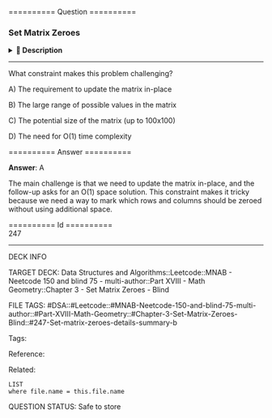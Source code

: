 ========== Question ==========  

### Set Matrix Zeroes

<details><summary><b>📄 Description</b></summary><br>

Given an `m x n` matrix of integers `matrix`, if an element is `0`, set its entire row and column to `0`'s.

You must update the matrix _in-place_.

**Follow up:** Could you solve it using `O(1)` space?

**Example 1:**

![](https://imagedelivery.net/CLfkmk9Wzy8_9HRyug4EVA/49ffd14e-b32b-4ed8-e0d0-9378e5eb9b00/public)

```
Input: matrix = [
  [0,1],
  [1,0]
]

Output: [
  [0,0],
  [0,0]
]
```

**Example 2:**

![](https://imagedelivery.net/CLfkmk9Wzy8_9HRyug4EVA/04d99cc8-e453-464d-888c-58d0a95daf00/public)

```
Input: matrix = [
  [1,2,3],
  [4,0,5],
  [6,7,8]
]

Output: [
  [1,0,3],
  [0,0,0],
  [6,0,8]
]
```

**Constraints:**

-   `1 <= matrix.length, matrix[0].length <= 100`

-   `-2^31 <= matrix[i][j] <= (2^31) - 1`

</details>

---

What constraint makes this problem challenging?

A) The requirement to update the matrix in-place

B) The large range of possible values in the matrix

C) The potential size of the matrix (up to 100x100)

D) The need for O(1) time complexity  

========== Answer ==========  

**Answer**: A

The main challenge is that we need to update the matrix in-place, and the follow-up asks for an O(1) space solution. This constraint makes it tricky because we need a way to mark which rows and columns should be zeroed without using additional space.

========== Id ==========  
247

---

DECK INFO

TARGET DECK: Data Structures and Algorithms::Leetcode::MNAB - Neetcode 150 and blind 75 - multi-author::Part XVIII - Math Geometry::Chapter 3 - Set Matrix Zeroes - Blind

FILE TAGS: #DSA::#Leetcode::#MNAB-Neetcode-150-and-blind-75-multi-author::#Part-XVIII-Math-Geometry::#Chapter-3-Set-Matrix-Zeroes-Blind::#247-Set-matrix-zeroes-details-summary-b

Tags:

Reference:

Related:

```dataview
LIST
where file.name = this.file.name
```

QUESTION STATUS: Safe to store
